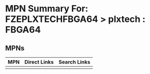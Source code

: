 



# MPN Summary For: FZEPLXTECHFBGA64 > plxtech : FBGA64

## MPNs
  

|MPN|Direct Links|Search Links|
| :--- | :--- | :--- |
||||
